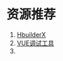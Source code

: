 # 资源推荐

1. [HbuilderX](https://www.dcloud.io/hbuilderx.html)
2. [VUE调试工具](https://www.cnblogs.com/chenhuichao/p/11039427.html)
3. 